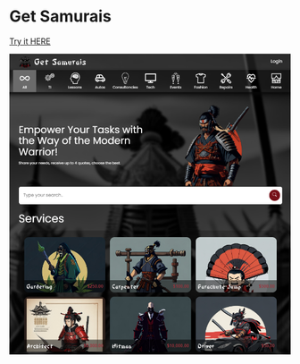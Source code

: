 # Get Samurais


[Try it HERE](https://get-samurais.vercel.app/)

[<img src="./public/screenshots/screenshot1.PNG" aling="center"/>](https://get-samurais.vercel.app/)
